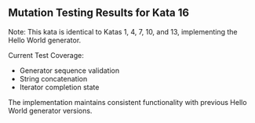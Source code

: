 ﻿## Mutation Testing Results for Kata 16

Note: This kata is identical to Katas 1, 4, 7, 10, and 13, implementing the Hello World generator.

Current Test Coverage:
- Generator sequence validation
- String concatenation
- Iterator completion state

The implementation maintains consistent functionality with previous Hello World generator versions.
